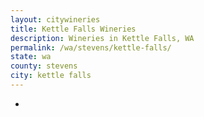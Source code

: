 ```yaml
---
layout: citywineries
title: Kettle Falls Wineries
description: Wineries in Kettle Falls, WA
permalink: /wa/stevens/kettle-falls/
state: wa
county: stevens
city: kettle falls
---
```

-
